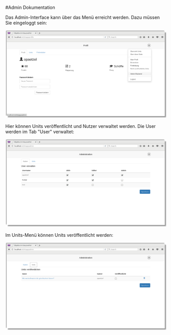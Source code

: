 #Admin Dokumentation

Das Admin-Interface kann über das Menü erreicht werden. Dazu müssen Sie eingeloggt sein:

![Profil-Admin](./profile_admin_menu.png)

Hier können Units veröffentlicht und Nutzer verwaltet werden. Die User werden im Tab "User" verwaltet:

![User-Admin](./admin_backend_users.png)

Im Units-Menü können Units veröffentlicht werden:

![Units-Admin](./admin_backend_units.png)
